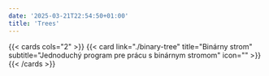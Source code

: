 ```yaml
---
date: '2025-03-21T22:54:50+01:00'
title: 'Trees'
---
```


{{< cards cols="2" >}}
{{< card link="./binary-tree" title="Binárny strom" subtitle="Jednoduchý program pre prácu s binárnym stromom" icon="" >}}
{{< /cards >}}

